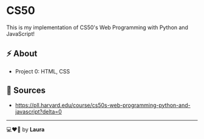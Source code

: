 # CS50

This is my implementation of CS50's Web Programming with Python and JavaScript!

## ⚡ About
- Project 0: HTML, CSS

## 📃 Sources
- https://pll.harvard.edu/course/cs50s-web-programming-python-and-javascript?delta=0

---

💻❤🍲 by **Laura**
